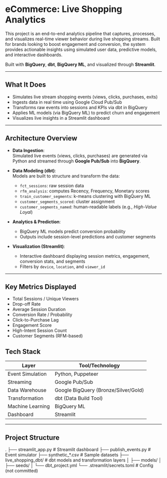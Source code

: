 
# eCommerce: Live Shopping Analytics

This project is an end-to-end analytics pipeline that captures, processes, and visualizes real-time viewer behavior during live shopping streams. Built for brands looking to boost engagement and conversion, the system provides actionable insights using simulated user data, predictive models, and interactive dashboards.

Built with **BigQuery**, **dbt**, **BigQuery ML**, and visualized through **Streamlit**.

---

## What It Does

- Simulates live stream shopping events (views, clicks, purchases, exits)
- Ingests data in real time using Google Cloud Pub/Sub
- Transforms raw events into sessions and KPIs via dbt in BigQuery
- Applies ML models (via BigQuery ML) to predict churn and engagement
- Visualizes live insights in a Streamlit dashboard

---
##  Architecture Overview

- **Data Ingestion**:  
  Simulated live events (views, clicks, purchases) are generated via Python and streamed through **Google Pub/Sub** into **BigQuery**.

- **Data Modeling (dbt)**:  
  Models are built to structure and transform the data:
  - `fct_sessions`: raw session data
  - `rfm_analysis`: computes Recency, Frequency, Monetary scores
  - `train_customer_segments`: k-means clustering with BigQuery ML
  - `customer_segments_scored`: cluster assignment
  - `customer_segments_named`: human-readable labels (e.g., *High-Value Loyal*)

- **Analytics & Prediction**:
  - BigQuery ML models predict conversion probability
  - Outputs include session-level predictions and customer segments

- **Visualization (Streamlit)**:  
  - Interactive dashboard displaying session metrics, engagement, conversion stats, and segments
  - Filters by `device`, `location`, and `viewer_id`

---

## Key Metrics Displayed

- Total Sessions / Unique Viewers  
- Drop-off Rate  
- Average Session Duration  
- Conversion Rate / Probability  
- Click-to-Purchase Lag  
- Engagement Score  
- High-Intent Session Count  
- Customer Segments (RFM-based)

## Tech Stack

| Layer            | Tool/Technology                         |
|------------------|------------------------------------------|
| Event Simulation | Python, Puppeteer                       |
| Streaming        | Google Pub/Sub                          |
| Data Warehouse   | Google BigQuery (Bronze/Silver/Gold)    |
| Transformation   | dbt (Data Build Tool)                   |
| Machine Learning | BigQuery ML                             |
| Dashboard        | Streamlit                               |

---
## Project Structure
.
├── streamlit_app.py              # Streamlit dashboard
├── publish_events.py            # Event simulator
├── synthetic_*.csv              # Sample datasets
├── live_shopping_dbt/           # dbt models and transformation layers
│   ├── models/
│   ├── seeds/
│   └── dbt_project.yml
└── .streamlit/secrets.toml      # Config (not committed)
